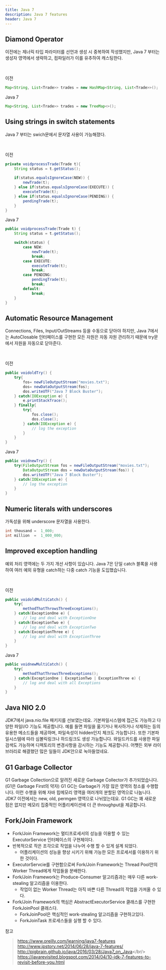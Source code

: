 ```yaml
---
title: Java 7
description: Java 7 features
header: Java 7
---
```


## Diamond Operator

이전에는 제너릭 타입 파라미터를 선언과 생성 시 중복하여 작성했지만,  Java 7 부터는 생성자 영역에서 생략하고, 컴파일러가 이를 유추하여 캐스팅한다.

<br/>

이전
```java
Map<String, List<Trade>> trades = new HashMap<String, List<Trade>>();
```

Java 7
```java
Map<String, List<Trade>> trades = new TreeMap<>();
```


## Using strings in switch statements

Java 7 부터는 swich문에서 문자열 사용이 가능해졌다.

<br/>

이전
```java
private voidprocessTrade(Trade t){
    String status = t.getStatus();
    
    if(status.equalsIgnoreCase(NEW)) {
        newTrade(t);
    } else if(status.equalsIgnoreCase(EXECUTE)) {
        executeTrade(t);
    } else if(status.equalsIgnoreCase(PENDING)) {
        pendingTrade(t);
    }
}
```

Java 7
```java
public voidprocessTrade(Trade t) {
    String status = t.getStatus();

    switch(status) {
        case NEW:
            newTrade(t);
            break;
        case EXECUTE:
            executeTrade(t);
            break;
        case PENDING:
            pendingTrade(t);
            break;
        default:
            break;
    }
}
```


## Automatic Resource Management
Connections, Files, Input/OutStreams 등을 수동으로 닫아야 하지만, Java 7에서는 AutoClosable 인터페이스를 구현한 모든 자원은 자동 자원 관리하기 때문에 try문에서 자원을 자동으로 닫아준다.

<br/>

이전
```java
public voidoldTry() {
    try{
        fos= newFileOutputStream("movies.txt");
        dos= newDataOutputStream(fos);
        dos.writeUTF("Java 7 Block Buster");
    } catch(IOException e) {
        e.printStackTrace();
    } finally{
        try{
            fos.close();
            dos.close();
        } catch(IOException e) {
            // log the exception
        }
    }
}
```

Java 7
```java
public voidnewTry() {
    try(FileOutputStream fos = newFileOutputStream("movies.txt");
        DataOutputStream dos = newDataOutputStream(fos)) {
        dos.writeUTF("Java 7 Block Buster");
    } catch(IOException e) {
        // log the exception
    }
}
```


## Numeric literals with underscores

가독성을 위해 underscore 문자열을 사용한다.

```java
int thousand =  1_000;
int million  =  1_000_000;
```


## Improved exception handling

예외 처리 영역에는 두 가지 개선 사항이 있습니다. Java 7은 단일 catch 블록을 사용하여 여러 예외 유형을 catch하는 다중 catch 기능을 도입했습니다.

<br/>

이전
```java
public voidoldMultiCatch() {
    try{
        methodThatThrowsThreeExceptions();
    } catch(ExceptionOne e) {
        // log and deal with ExceptionOne
    } catch(ExceptionTwo e) {
        // log and deal with ExceptionTwo
    } catch(ExceptionThree e) {
        // log and deal with ExceptionThree
    }
}
```

Java 7
```java
public voidnewMultiCatch() {
    try{
        methodThatThrowsThreeExceptions();
    } catch(ExceptionOne | ExceptionTwo | ExceptionThree e) {
        // log and deal with all Exceptions
    }
}
```


## Java NIO 2.0

JDK7에서 java.nio.file 패키지를 선보였는데요. 기본파일시스템에 접근도 가능하고 다양한 파일I/O 기능도 제공합니다. 예를 들면 파일을 옮기거나 복사하거나 삭제하는 등의 유용한 메소드들을 제공하며, 파일속성이 hidden인지 체크도 가능합니다. 또한 기본파일시스템에 따라 심볼릭링크나 하드링크도 생성 가능합니다. 와일드카드를 사용한 파일검색도 가능하며 디렉토리의 변경사항을 감시하는 기능도 제공합니다. 어쨋든 외부 라이브러리로 해결했던 많은 일들이 JDK안으로 녹아들었네요.


## G1 Garbage Collector

G1 Garbage Collection으로 알려진 새로운 Garbage Collector가 추가되었습니다.(G1은 Garbage First의 약자) G1 GC는 Garbage가 가장 많은 영역의 청소를 수행합니다. 이런 수행을 위해 자바 힙메모리 영역을 여러개의 분할된 영역으로 나눕니다. JDK7 이전에서는 new, old, permgen 영역으로 나뉘었는데요. G1 GC는 꽤 새로운 점은 없지만 메모리 집중적인 어플리케이션에 더 큰 throughput을 제공합니다.

## Fork/Join Framework

 - Fork/Join Framework는 멀티프로세서의 성능을 이용할 수 있는 ExecutorService 인터페이스의 구현체이다.
 - 반복적으로 작은 조각으로 작업을 나누어 수행 할 수 있게 설계 되었다.
   - 어플리케이션의 성능을 향상 시키기 위해 가능한 모든 프로세서를 이용하기 위한 것이다.
 - ExecutorServcie를 구현함으로써 Fork/Join Framework는 Thread Pool안의 Worker Thread에게 작업들을 분배한다.
 - Fork/Join Framework는 Produce-Consumer 알고리즘과는 매우 다른 work-stealing 알고리즘을 이용한다.
   - 작업이 없는 Worker Thread는 아직 바쁜 다른 Thread의 작업을 가져올 수 있다.
 - Fork/Join Framework의 핵심은 AbstractExecutorService 클래스를 구현한 ForkJoinPool 클래스다.
   - ForkJoinPool은 핵심적인 work-stealing 알고리즘을 구현하고있다.
   - ForkJoinTask 프로세스들을 실행 할 수 있다.

참고<br/>
> https://www.oreilly.com/learning/java7-features<br/>
> http://www.jpstory.net/2014/06/28/java-7-features/<br/>
> http://pigbrain.github.io/java/2016/03/28/Java7_on_Java</br/>
> https://javarevisited.blogspot.com/2014/04/10-jdk-7-features-to-revisit-before-you.html